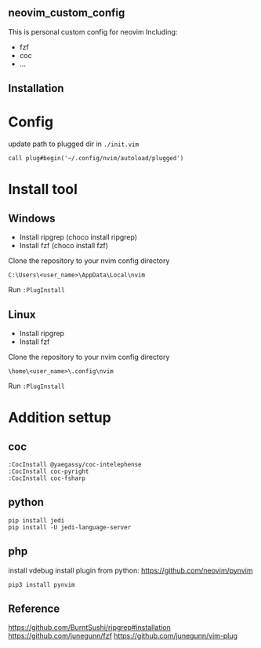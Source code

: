 neovim_custom_config
-----------------
This is personal custom config for neovim
Including:
- fzf
- coc
- ...

Installation
-----------------
# Config

update path to plugged dir in `./init.vim`
```
call plug#begin('~/.config/nvim/autoload/plugged')
```

# Install tool
## Windows
- Install ripgrep (choco install ripgrep)
- Install fzf (choco install fzf)

Clone the repository to your nvim config directory
```
C:\Users\<user_name>\AppData\Local\nvim
```

Run `:PlugInstall`

## Linux
- Install ripgrep
- Install fzf

Clone the repository to your nvim config directory
```
\home\<user_name>\.config\nvim
```
Run `:PlugInstall`

# Addition settup
## coc
```
:CocInstall @yaegassy/coc-intelephense
:CocInstall coc-pyright
:CocInstall coc-fsharp
```

## python
```
pip install jedi
pip install -U jedi-language-server
```

## php
install vdebug
install plugin from python: https://github.com/neovim/pynvim

```
pip3 install pynvim
```

Reference
---------
https://github.com/BurntSushi/ripgrep#installation
https://github.com/junegunn/fzf
https://github.com/junegunn/vim-plug
